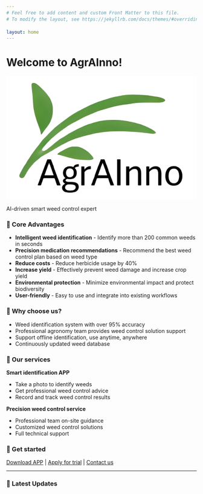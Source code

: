 ```yaml
---
# Feel free to add content and custom Front Matter to this file.
# To modify the layout, see https://jekyllrb.com/docs/themes/#overriding-theme-defaults

layout: home
---
```

# Welcome to AgrAInno!

![AgrAInno Logo](assets\images\logo-removebg-preview.png)

AI-driven smart weed control expert

### 🌟 Core Advantages
- **Intelligent weed identification** - Identify more than 200 common weeds in seconds
- **Precision medication recommendations** - Recommend the best weed control plan based on weed type
- **Reduce costs** - Reduce herbicide usage by 40%
- **Increase yield** - Effectively prevent weed damage and increase crop yield
- **Environmental protection** - Minimize environmental impact and protect biodiversity
- **User-friendly** - Easy to use and integrate into existing workflows

### 💪 Why choose us?

- Weed identification system with over 95% accuracy
- Professional agronomy team provides weed control solution support
- Support offline identification, use anytime, anywhere
- Continuously updated weed database

### 📱 Our services

**Smart identification APP**
- Take a photo to identify weeds
- Get professional weed control advice
- Record and track weed control results


**Precision weed control service**
- Professional team on-site guidance
- Customized weed control solutions
- Full technical support

### 🚀 Get started

[Download APP](link) | [Apply for trial](link) | [Contact us](link)

---
### 📰 Latest Updates